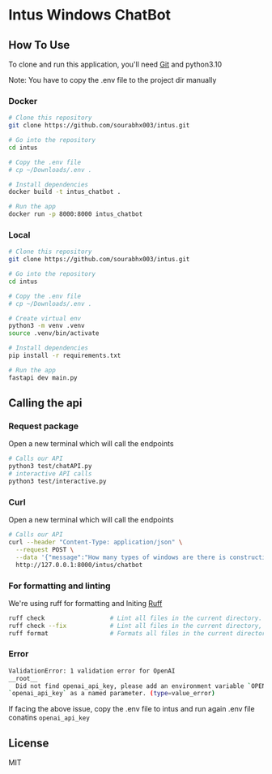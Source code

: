 # Intus Windows ChatBot

## How To Use

To clone and run this application, you'll need [Git](https://git-scm.com) and python3.10

Note: You have to copy the .env file to the project dir manually

### Docker

```sh
# Clone this repository
git clone https://github.com/sourabhx003/intus.git

# Go into the repository
cd intus

# Copy the .env file
# cp ~/Downloads/.env .

# Install dependencies
docker build -t intus_chatbot .

# Run the app
docker run -p 8000:8000 intus_chatbot
```

### Local

```sh
# Clone this repository
git clone https://github.com/sourabhx003/intus.git

# Go into the repository
cd intus

# Copy the .env file
# cp ~/Downloads/.env .

# Create virtual env
python3 -m venv .venv
source .venv/bin/activate

# Install dependencies
pip install -r requirements.txt

# Run the app
fastapi dev main.py
```

## Calling the api

### Request package

Open a new terminal which will call the endpoints

```sh
# Calls our API
python3 test/chatAPI.py
# interactive API calls
python3 test/interactive.py
```

### Curl

Open a new terminal which will call the endpoints

```sh
# Calls our API
curl --header "Content-Type: application/json" \
  --request POST \
  --data '{"message":"How many types of windows are there is construction?", "session_name": "sourabh"}' \
  http://127.0.0.1:8000/intus/chatbot
```



### For formatting and linting
We're using ruff for formatting and lniting [Ruff](https://docs.astral.sh/ruff/)

```sh
ruff check                  # Lint all files in the current directory.
ruff check --fix            # Lint all files in the current directory, and fix any fixable errors.
ruff format                 # Formats all files in the current directory.
```

### Error
```sh
ValidationError: 1 validation error for OpenAI
__root__
  Did not find openai_api_key, please add an environment variable `OPENAI_API_KEY` which contains it, or pass
`openai_api_key` as a named parameter. (type=value_error)
```

If facing the above issue, copy the .env file to intus and run again
.env file conatins `openai_api_key`
## License

MIT

